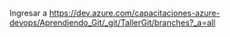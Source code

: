 Ingresar a https://dev.azure.com/capacitaciones-azure-devops/Aprendiendo_Git/_git/TallerGit/branches?_a=all